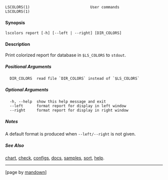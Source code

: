 	LSCOLORS(1)                           User commands                           LSCOLORS(1)

#### Synopsis
	lscolors report [-h] [--left | --right] [DIR_COLORS]

#### Description

Print colorized report for database in `$LS_COLORS` to `stdout`.

##### Positional Arguments
	  DIR_COLORS  read file `DIR_COLORS` instead of `$LS_COLORS`

##### Optional Arguments
	  -h, --help  show this help message and exit
	  --left      format report for display in left window
	  --right     format report for display in right window

##### Notes

A default format is produced when `--left/--right` is not given.

##### See Also

[chart](chart), [check](check), [configs](configs), [docs](docs), [samples](samples), [sort](sort), [help](help).

----------------------------------------------------------
[page by [mandown](https://github.com/russellane/mandown)]